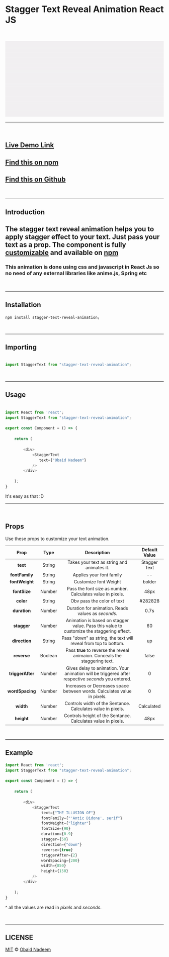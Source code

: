 # **Stagger Text Reveal Animation React JS**

&nbsp;
&nbsp;

![demo](./examples/src/example.gif)

---

&nbsp;

## [Live Demo Link](https://www.npmjs.com/package/stagger-text-reveal-animation)

## [Find this on npm](https://www.npmjs.com/package/stagger-text-reveal-animation)

## [Find this on Github](https://github.com/ObaidNadeem/STAGGER-TEXT-REVEAL-ANIMATION-CSS)

&nbsp;

---

## **Introduction**

## The stagger text reveal animation helps you to apply stagger effect to your text. Just pass your text as a prop. The component is fully [customizable](#props) and available on [npm](https://www.npmjs.com/package/stagger-text-reveal-animation)

### This animation is done using css and javascript in React Js so no need of any external libraries like anime.js, Spring etc

&nbsp;

---

## **Installation**

`npm install stagger-text-reveal-animation;`

&nbsp;

---

## **Importing**

```javascript

import StaggerText from "stagger-text-reveal-animation";

```

&nbsp;

---

## **Usage**

```javascript

import React from 'react';
import StaggerText from "stagger-text-reveal-animation";

export const Component = () => {

    return (
           
        <div>
            <StaggerText
               text={"Obaid Nadeem"}
            />
        </div>
                    
    );
}

```

It's easy as that :D

---

&nbsp;

## **Props**

Use these props to customize your text animation.

| Prop                | Type         | Description   | Default Value   |
|:-------------:      | :----------: |:-------------:| :-----:         |
| **text**                | String       |Takes your text as string and animates it.  | Stagger Text |
| **fontFamily**          | String       |Applies your font family      |   --           |
| **fontWeight**          | String       |Customize font Weight      |    bolder          |
| **fontSize**            | Number       |Pass the font size as number. Calculates value in pixels.       |    48px           |
| **color**               | String       |Obv pass the color of text       |    #282828           |
| **duration**            | Number       |Duration for animation. Reads values as *seconds*.       |    0.7s         |
| **stagger**             | Number       |Animation is based on stagger value. Pass this value to customize the staggering effect.       |    60           |
| **direction**           | String       |Pass "*down*" as string, the text will reveal from top to bottom.       |    up           |
| **reverse**             | Boolean     |Pass **true** to reverse the reveal animaion. Conceals the staggering text.        |    false           |
| **triggerAfter**        | Number    |Gives delay to animation. Your animation will be triggered after respective *seconds* you entered.        |    0           |
| **wordSpacing**         | Number       | Increases or Decreases space between words. Calculates value in pixels.       |    0           |
| **width**               | Number       |Controls width of the Sentance. Calculates value in pixels.       |    Calculated           |
| **height**              | Number       |Controls height of the Sentance. Calculates value in pixels.       |    48px           |

&nbsp;

---

## **Example**

```javascript
import React from 'react';
import StaggerText from "stagger-text-reveal-animation";

export const Component = () => {

    return (
           
        <div>
            <StaggerText
                text={"THE ILLUSION OF"}
                fontFamily={"'Antic Didone', serif"}
                fontWeight={"lighter"}
                fontSize={90}
                duration={0.9}
                stagger={50}
                direction={"down"}
                reverse={true}
                triggerAfter={2}
                wordSpacing={200}
                width={850}
                height={150}
            />
        </div>
                    
    );
}

```

^ all the values are read in *pixels* and *seconds*.

&nbsp;

---

## **LICENSE**

[MIT](./LICENSE)  ©  [Obaid Nadeem](https://github.com/ObaidNadeem)
